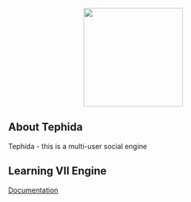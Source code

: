 <p align="center"><a href="#">
<img src="https://avatars.githubusercontent.com/u/100520345?s=200&v=4" width="200">
</a></p>

## About Tephida

Tephida - this is a multi-user social engine

## Learning VII Engine

[Documentation](https://tephida.github.io/docs/)

